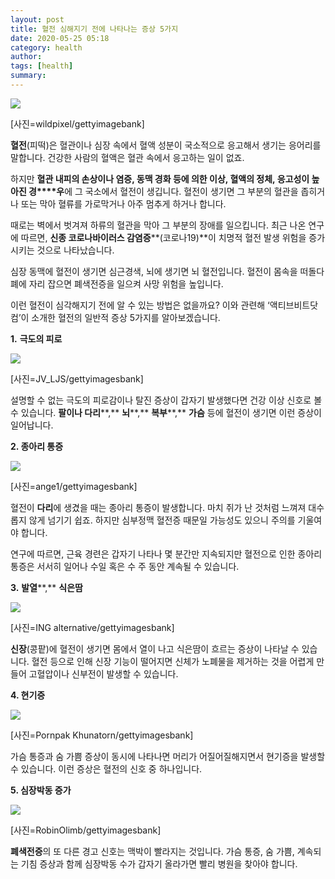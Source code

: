 ```yaml
---
layout: post
title: 혈전 심해지기 전에 나타나는 증상 5가지
date: 2020-05-25 05:18
category: health
author: 
tags: [health]
summary: 
---
```



[![](https://post-phinf.pstatic.net/MjAyMDA1MTJfNDQg/MDAxNTg5MjQyODM2MDc5.NLNz6jWRS5t25e-UYCq9CxLzqof6qavR2N5hfEp-iykg._Ih1PEPmC4251u_MgmHZt88L8cfxEQ-iKzfAP_-Nmy4g.JPEG/wildpixel.jpg?type=w1200)](https://post.naver.com/viewer/postView.nhn?volumeNo=28250854&memberNo=6289885#)

[사진=wildpixel/gettyimagebank]

**혈전**(피떡)은 혈관이나 심장 속에서 혈액 성분이 국소적으로 응고해서 생기는 응어리를 말합니다. 건강한 사람의 혈액은 혈관 속에서 응고하는 일이 없죠.  
  
하지만 **혈관 내피의 손상이나 염증, 동맥 경화 등에 의한 이상, 혈액의 정체, 응고성이 높아진 경****우**에 그 국소에서 혈전이 생깁니다. 혈전이 생기면 그 부분의 혈관을 좁히거나 또는 막아 혈류를 가로막거나 아주 멈추게 하거나 합니다.  
  
때로는 벽에서 벗겨져 하류의 혈관을 막아 그 부분의 장애를 일으킵니다. 최근 나온 연구에 따르면, **신종 코로나바이러스 감염증****(코로나19)**이 치명적 혈전 발생 위험을 증가시키는 것으로 나타났습니다.  
  
심장 동맥에 혈전이 생기면 심근경색, 뇌에 생기면 뇌 혈전입니다. 혈전이 몸속을 떠돌다 폐에 자리 잡으면 폐색전증을 일으켜 사망 위험을 높입니다.  
  
이런 혈전이 심각해지기 전에 알 수 있는 방법은 없을까요? 이와 관련해 ‘액티브비트닷컴’이 소개한 혈전의 일반적 증상 5가지를 알아보겠습니다.  
  
  
  
**1.** **극도의 피로**  

[![](https://post-phinf.pstatic.net/MjAyMDA1MTJfMjEg/MDAxNTg5MjQyOTM3MjEz.bl06NOFK297tYuNtAUdyfVRdClqrh8efATlQQnvZCiUg.2DTSqM93zeJlNZD0XoJuouSOUTinm2NchZOdT6SGmhAg.JPEG/gettyimages-jv11866623-580x387.jpg?type=w1200)](https://post.naver.com/viewer/postView.nhn?volumeNo=28250854&memberNo=6289885#)

[사진=JV_LJS/gettyimagesbank]

설명할 수 없는 극도의 피로감이나 탈진 증상이 갑자기 발생했다면 건강 이상 신호로 볼 수 있습니다.  **팔이나 다리****,** **뇌****,** **복부****,** **가슴**  등에 혈전이 생기면 이런 증상이 일어납니다.  
  
  
**2. 종아리 통증**  

[![](https://post-phinf.pstatic.net/MjAyMDA1MTJfMSAg/MDAxNTg5MjQzMDczOTE1.SKyss3j7KfOxZdu2seJ9OjFSPG3dCbiHBzCxgFLucXgg.sdnfG1XFOQhT58k8_2XrV4blM-TlZzOSxCKzyk7G6qMg.JPEG/ange1.jpg?type=w1200)](https://post.naver.com/viewer/postView.nhn?volumeNo=28250854&memberNo=6289885#)

[사진=ange1/gettyimagesbank]

혈전이  **다리**에 생겼을 때는 종아리 통증이 발생합니다. 마치 쥐가 난 것처럼 느껴져 대수롭지 않게 넘기기 쉽죠. 하지만 심부정맥 혈전증 때문일 가능성도 있으니 주의를 기울여야 합니다.  
  
연구에 따르면, 근육 경련은 갑자기 나타나 몇 분간만 지속되지만 혈전으로 인한 종아리 통증은 서서히 일어나 수일 혹은 수 주 동안 계속될 수 있습니다.  
  
  
**3.** **발열****,** **식은땀**  

[![](https://post-phinf.pstatic.net/MjAyMDA1MTJfMTM4/MDAxNTg5MjQ0NjU5ODU1.EejYcNt20SygTXJhi1Df-AJra7C8iGR8tN_Wcw9xtuUg.rDrs6g3cQb6n0LomfG8FW4qv5onXzB1Q_j6x-UXVn18g.JPEG/ING_alternative_2.jpg?type=w1200)](https://post.naver.com/viewer/postView.nhn?volumeNo=28250854&memberNo=6289885#)

[사진=ING alternative/gettyimagesbank]

**신장**(콩팥)에 혈전이 생기면 몸에서 열이 나고 식은땀이 흐르는 증상이 나타날 수 있습니다. 혈전 등으로 인해 신장 기능이 떨어지면 신체가 노폐물을 제거하는 것을 어렵게 만들어 고혈압이나 신부전이 발생할 수 있습니다.  
  
  
**4. 현기증**  

[![](https://post-phinf.pstatic.net/MjAyMDA1MTJfMTEw/MDAxNTg5MjQ2NjMxOTQ4.9PXpNV4HfqYwqDGi2riIJzGXwPfDP8t7Vz0AeiW2M7og.EH3N4ot83FMiWzn-CGNSq1y5_SQy0df5g_Y9AuLnREAg.JPEG/Pornpak_Khunatorn.jpg?type=w1200)](https://post.naver.com/viewer/postView.nhn?volumeNo=28250854&memberNo=6289885#)

[사진=Pornpak Khunatorn/gettyimagesbank]

가슴 통증과 숨 가쁨 증상이 동시에 나타나면 머리가 어질어질해지면서 현기증을 발생할 수 있습니다. 이런 증상은 혈전의 신호 중 하나입니다.  
  
  
**5. 심장박동 증가**  

[![](https://post-phinf.pstatic.net/MjAyMDA1MTJfNzQg/MDAxNTg5MjQ3Mjc2NDIw.uJWTGuc--G3-knQLa5w5YnIEJLQeFKhEIK2RS7-fnvwg.li5tlInZAEOQw2gxtJh40Lq778jntSjnrYZzXGfovTwg.JPEG/RobinOlimb.jpg?type=w1200)](https://post.naver.com/viewer/postView.nhn?volumeNo=28250854&memberNo=6289885#)

[사진=RobinOlimb/gettyimagesbank]

**폐색전증**의 또 다른 경고 신호는 맥박이 빨라지는 것입니다. 가슴 통증, 숨 가쁨, 계속되는 기침 증상과 함께 심장박동 수가 갑자기 올라가면 빨리 병원을 찾아야 합니다.